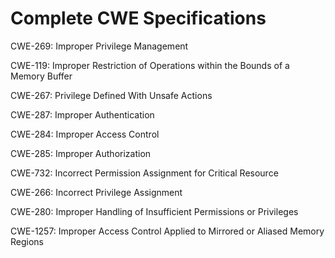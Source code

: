 

# Complete CWE Specifications

CWE-269: Improper Privilege Management

CWE-119: Improper Restriction of Operations within the Bounds of a Memory Buffer

CWE-267: Privilege Defined With Unsafe Actions

CWE-287: Improper Authentication

CWE-284: Improper Access Control

CWE-285: Improper Authorization

CWE-732: Incorrect Permission Assignment for Critical Resource

CWE-266: Incorrect Privilege Assignment

CWE-280: Improper Handling of Insufficient Permissions or Privileges 

CWE-1257: Improper Access Control Applied to Mirrored or Aliased Memory Regions